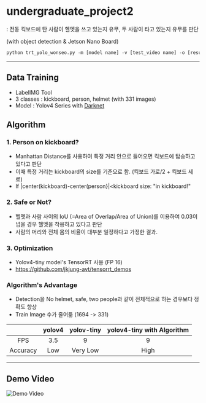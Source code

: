 # undergraduate_project2

: 전동 킥보드에 탄 사람이 헬멧을 쓰고 있는지 유무, 두 사람이 타고 있는지 유무를 판단

(with object detection & Jetson Nano Board)

```python
python trt_yolo_wonseo.py -m [model name] -v [test_video name] -o [result_video name] 
```

***

## Data Training
* LabelIMG Tool
* 3 classes : kickboard, person, helmet (with 331 images)
* Model : Yolov4 Series with [Darknet](https://github.com/pjreddie/darknet)

## Algorithm
### 1. Person on kickboard?
  * Manhattan Distance를 사용하여 특정 거리 안으로 들어오면 킥보드에 탑승하고 있다고 판단
  * 이때 특정 거리는 kickboard의 size를 기준으로 함. (킥보드 가로/2 + 킥보드 세로)
  * If |center(kickboard)-center(person}|<kickboard size: "in kickboard!"
                                                  
### 2. Safe or Not?
  * 헬멧과 사람 사이의 IoU (=Area of Overlap/Area of Union)를 이용하여 0.03이 넘을 경우 헬멧을 착용하고 있다고 판단
  * 사람의 머리와 전체 몸의 비율이 대부분 일정하다고 가정한 결과.

### 3. Optimization
  * Yolov4-tiny model's TensorRT 사용 (FP 16)
  * https://github.com/jkjung-avt/tensorrt_demos


### Algorithm's Advantage
* Detection을 No helmet, safe, two people과 같이 전체적으로 하는 경우보다 정확도 향상
* Train Image 수가 줄어듦 (1694 -> 331)


||yolov4| yolov-tiny|yolov4-tiny with Algorithm|
|:---:|:---:|:---:|:---:|
|FPS|3.5|9|9|
|Accuracy|Low|Very Low|High|                     

***

## Demo Video
![Demo Video](./demo2.gif)
